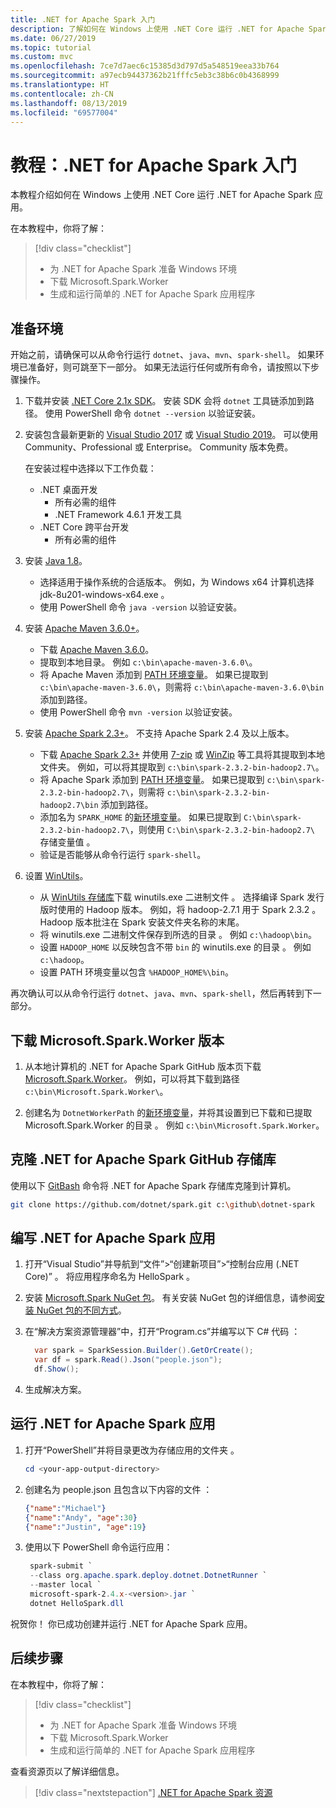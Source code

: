 ```yaml
---
title: .NET for Apache Spark 入门
description: 了解如何在 Windows 上使用 .NET Core 运行 .NET for Apache Spark 应用。
ms.date: 06/27/2019
ms.topic: tutorial
ms.custom: mvc
ms.openlocfilehash: 7ce7d7aec6c15385d3d797d5a548519eea33b764
ms.sourcegitcommit: a97ecb94437362b21fffc5eb3c38b6c0b4368999
ms.translationtype: HT
ms.contentlocale: zh-CN
ms.lasthandoff: 08/13/2019
ms.locfileid: "69577004"
---
```

# <a name="tutorial-get-started-with-net-for-apache-spark"></a>教程：.NET for Apache Spark 入门

本教程介绍如何在 Windows 上使用 .NET Core 运行 .NET for Apache Spark 应用。

在本教程中，你将了解：

> [!div class="checklist"]
> * 为 .NET for Apache Spark 准备 Windows 环境
> * 下载 Microsoft.Spark.Worker 
> * 生成和运行简单的 .NET for Apache Spark 应用程序

## <a name="prepare-your-environment"></a>准备环境

开始之前，请确保可以从命令行运行 `dotnet`、`java`、`mvn`、`spark-shell`。 如果环境已准备好，则可跳至下一部分。 如果无法运行任何或所有命令，请按照以下步骤操作。

1. 下载并安装 [.NET Core 2.1x SDK](https://dotnet.microsoft.com/download/dotnet-core/2.1)。 安装 SDK 会将 `dotnet` 工具链添加到路径。 使用 PowerShell 命令 `dotnet --version` 以验证安装。

2. 安装包含最新更新的 [Visual Studio 2017](https://www.visualstudio.com/downloads/) 或 [Visual Studio 2019](https://visualstudio.microsoft.com/vs/preview/)。 可以使用 Community、Professional 或 Enterprise。 Community 版本免费。

   在安装过程中选择以下工作负载：
      * .NET 桌面开发
          * 所有必需的组件
          * .NET Framework 4.6.1 开发工具
      * .NET Core 跨平台开发
          * 所有必需的组件

3. 安装 [Java 1.8](https://www.oracle.com/technetwork/java/javase/downloads/jdk8-downloads-2133151.html)。

    * 选择适用于操作系统的合适版本。 例如，为 Windows x64 计算机选择 jdk-8u201-windows-x64.exe  。
    * 使用 PowerShell 命令 `java -version` 以验证安装。

4. 安装 [Apache Maven 3.6.0+](https://maven.apache.org/download.cgi)。
    * 下载 [Apache Maven 3.6.0](http://mirror.metrocast.net/apache/maven/maven-3/3.6.0/binaries/apache-maven-3.6.0-bin.zip)。
    * 提取到本地目录。 例如 `c:\bin\apache-maven-3.6.0\`。
    * 将 Apache Maven 添加到 [PATH 环境变量](https://www.java.com/en/download/help/path.xml)。 如果已提取到 `c:\bin\apache-maven-3.6.0\`，则需将 `c:\bin\apache-maven-3.6.0\bin` 添加到路径。
    * 使用 PowerShell 命令 `mvn -version` 以验证安装。

5. 安装 [Apache Spark 2.3+](https://spark.apache.org/downloads.html)。 不支持 Apache Spark 2.4 及以上版本。
    * 下载 [Apache Spark 2.3+](https://spark.apache.org/downloads.html) 并使用 [7-zip](https://www.7-zip.org/) 或 [WinZip](https://www.winzip.com/) 等工具将其提取到本地文件夹。 例如，可以将其提取到 `c:\bin\spark-2.3.2-bin-hadoop2.7\`。
    * 将 Apache Spark 添加到 [PATH 环境变量](https://www.java.com/en/download/help/path.xml)。 如果已提取到 `c:\bin\spark-2.3.2-bin-hadoop2.7\`，则需将 `c:\bin\spark-2.3.2-bin-hadoop2.7\bin` 添加到路径。
    * 添加名为 `SPARK_HOME` 的[新环境变量](https://www.java.com/en/download/help/path.xml)。 如果已提取到 `C:\bin\spark-2.3.2-bin-hadoop2.7\`，则使用 `C:\bin\spark-2.3.2-bin-hadoop2.7\` 存储变量值  。
    * 验证是否能够从命令行运行 `spark-shell`。

6. 设置 [WinUtils](https://github.com/steveloughran/winutils)。
    * 从 [WinUtils 存储库](https://github.com/steveloughran/winutils)下载 winutils.exe 二进制文件  。 选择编译 Spark 发行版时使用的 Hadoop 版本。 例如，将 hadoop-2.7.1 用于 Spark 2.3.2   。 Hadoop 版本批注在 Spark 安装文件夹名称的末尾。
    * 将 winutils.exe 二进制文件保存到所选的目录  。 例如 `c:\hadoop\bin`。
    * 设置 `HADOOP_HOME` 以反映包含不带 `bin` 的 winutils.exe 的目录  。 例如 `c:\hadoop`。
    * 设置 PATH 环境变量以包含 `%HADOOP_HOME%\bin`。

再次确认可以从命令行运行 `dotnet`、`java`、`mvn`、`spark-shell`，然后再转到下一部分。

## <a name="download-the-microsoftsparkworker-release"></a>下载 Microsoft.Spark.Worker 版本

1. 从本地计算机的 .NET for Apache Spark GitHub 版本页下载 [Microsoft.Spark.Worker](https://github.com/dotnet/spark/releases)。 例如，可以将其下载到路径 `c:\bin\Microsoft.Spark.Worker\`。

2. 创建名为 `DotnetWorkerPath` 的[新环境变量](https://www.java.com/en/download/help/path.xml)，并将其设置到已下载和已提取 Microsoft.Spark.Worker 的目录  。 例如 `c:\bin\Microsoft.Spark.Worker`。

## <a name="clone-the-net-for-apache-spark-github-repo"></a>克隆 .NET for Apache Spark GitHub 存储库

使用以下 [GitBash](https://gitforwindows.org/) 命令将 .NET for Apache Spark 存储库克隆到计算机。

```bash
git clone https://github.com/dotnet/spark.git c:\github\dotnet-spark
```

## <a name="write-a-net-for-apache-spark-app"></a>编写 .NET for Apache Spark 应用

1. 打开“Visual Studio”并导航到“文件”>“创建新项目”>“控制台应用 (.NET Core)”   。 将应用程序命名为 HelloSpark  。

2. 安装 [Microsoft.Spark NuGet 包](https://www.nuget.org/profiles/spark)。 有关安装 NuGet 包的详细信息，请参阅[安装 NuGet 包的不同方式](https://docs.microsoft.com/nuget/consume-packages/ways-to-install-a-package)。

3. 在“解决方案资源管理器”中，打开“Program.cs”并编写以下 C# 代码   ：

   ```csharp
     var spark = SparkSession.Builder().GetOrCreate();
     var df = spark.Read().Json("people.json");
     df.Show();
   ```

4. 生成解决方案。

## <a name="run-your-net-for-apache-spark-app"></a>运行 .NET for Apache Spark 应用

1. 打开“PowerShell”并将目录更改为存储应用的文件夹  。

   ```powershell
   cd <your-app-output-directory>
   ```

2. 创建名为 people.json 且包含以下内容的文件  ：

   ```json
   {"name":"Michael"}
   {"name":"Andy", "age":30}
   {"name":"Justin", "age":19}
   ```

3. 使用以下 PowerShell 命令运行应用：

   ```powershell
    spark-submit `
    --class org.apache.spark.deploy.dotnet.DotnetRunner `
    --master local `
    microsoft-spark-2.4.x-<version>.jar `
    dotnet HelloSpark.dll
    ```

祝贺你！ 你已成功创建并运行 .NET for Apache Spark 应用。

## <a name="next-steps"></a>后续步骤

在本教程中，你将了解：
> [!div class="checklist"]
> * 为 .NET for Apache Spark 准备 Windows 环境
> * 下载 Microsoft.Spark.Worker 
> * 生成和运行简单的 .NET for Apache Spark 应用程序

查看资源页以了解详细信息。
> [!div class="nextstepaction"]
> [.NET for Apache Spark 资源](../resources/index.md)
